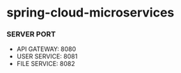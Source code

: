 # spring-cloud-microservices

### SERVER PORT
- API GATEWAY: 8080
- USER SERVICE: 8081
- FILE SERVICE: 8082